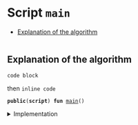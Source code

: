 
<a name="main"></a>

# Script `main`



-  [Explanation of the algorithm](#@Explanation_of_the_algorithm_0)


<pre><code></code></pre>



<a name="@Explanation_of_the_algorithm_0"></a>

## Explanation of the algorithm

```
code block
```
then <code>inline code</code>


<pre><code><b>public</b>(<b>script</b>) <b>fun</b> <a href="code_block_test.md#main">main</a>()
</code></pre>



<details>
<summary>Implementation</summary>


<pre><code><b>fun</b> <a href="code_block_test.md#main">main</a>() { }
</code></pre>



</details>
